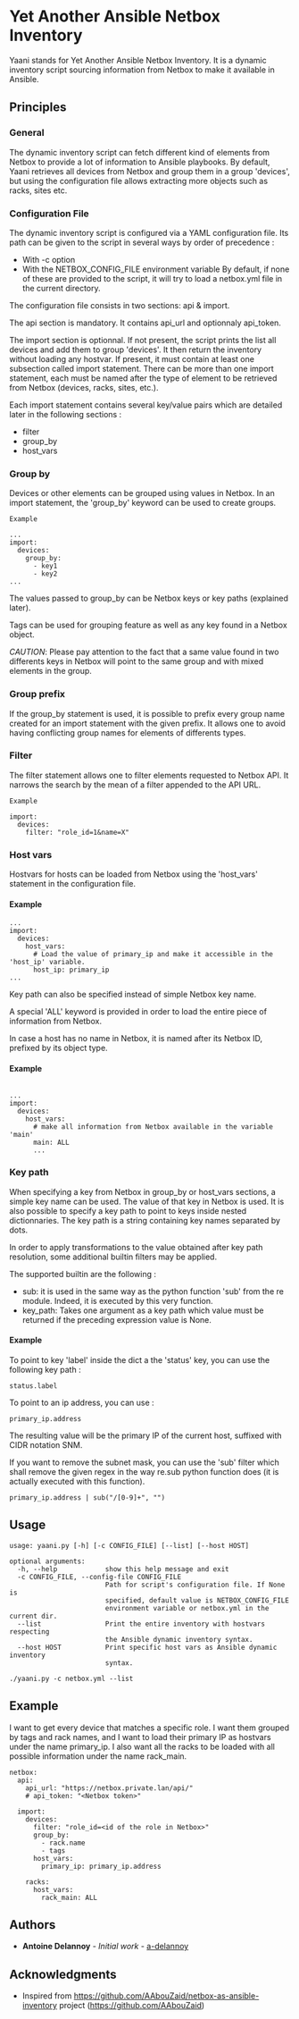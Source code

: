 # Yet Another Ansible Netbox Inventory

Yaani stands for Yet Another Ansible Netbox Inventory. It is a dynamic inventory script sourcing information from Netbox to make it available in Ansible.

## Principles

### General

The dynamic inventory script can fetch different kind of elements from Netbox to provide a lot of information to Ansible playbooks. By default, Yaani retrieves all devices from Netbox and group them in a group 'devices', but using the configuration file allows extracting more objects such as racks, sites etc.

### Configuration File

The dynamic inventory script is configured via a YAML configuration file. Its path can be given to the script in several ways by order of precedence :
- With -c option
- With the NETBOX_CONFIG_FILE environment variable
By default, if none of these are provided to the script, it will try to load a netbox.yml file in the current directory.

The configuration file consists in two sections: api & import.

The api section is mandatory. It contains api_url and optionnaly api_token.

The import section is optionnal. If not present, the script prints the list all devices and add them to group 'devices'. It then return the inventory without loading any hostvar.
If present, it must contain at least one subsection called import statement. There can be more than one import statement, each must be named after the type of element to be retrieved from Netbox (devices, racks, sites, etc.).

Each import statement contains several key/value pairs which are detailed later in the following sections :
- filter
- group_by
- host_vars

### Group by

Devices or other elements can be grouped using values in Netbox. In an import statement, the 'group_by' keyword can be used to create groups.

```
Example

...
import:
  devices:
    group_by:
      - key1
      - key2
...
```

The values passed to group_by can be Netbox keys or key paths (explained later).

Tags can be used for grouping feature as well as any key found in a Netbox object.

*CAUTION*: Please pay attention to the fact that a same value found in two differents keys in Netbox will point to the same group and with mixed elements in the group.

### Group prefix

If the group_by statement is used, it is possible to prefix every group name created for an import statement with the given prefix. It allows one to avoid
having conflicting group names for elements of differents types.

### Filter

The filter statement allows one to filter elements requested to Netbox API. It narrows the search by the mean of a filter appended to the API URL.

```
Example

import:
  devices:
	filter: "role_id=1&name=X"
```

### Host vars

Hostvars for hosts can be loaded from Netbox using the 'host_vars' statement in the configuration file.

#### Example
```
...
import:
  devices:
    host_vars:
      # Load the value of primary_ip and make it accessible in the 'host_ip' variable.
      host_ip: primary_ip
...
```

Key path can also be specified instead of simple Netbox key name.

A special 'ALL' keyword is provided in order to load the entire piece of information from Netbox.

In case a host has no name in Netbox, it is named after its Netbox ID, prefixed by its object type.

#### Example
```

...
import:
  devices:
    host_vars:
	  # make all information from Netbox available in the variable 'main'
	  main: ALL
	  ...
```

### Key path

When specifying a key from Netbox in group_by or host_vars sections, a simple key name can be used. The value of that key in Netbox is used.
It is also possible to specify a key path to point to keys inside nested dictionnaries. The key path is a string containing key names separated by dots.

In order to apply transformations to the value obtained after key path resolution, some additional builtin filters may
be applied.

The supported builtin are the following :
  - sub: it is used in the same way as the python function 'sub' from the re module. Indeed, it is executed by
    this very function.
  - key_path: Takes one argument as a key path which value must be returned if the preceding expression value is None.

#### Example
To point to key 'label' inside the dict a the 'status' key, you can use the following key path :
```
status.label
```

To point to an ip address, you can use :
```
primary_ip.address
```
The resulting value will be the primary IP of the current host, suffixed with CIDR notation SNM.

If you want to remove the subnet mask, you can use the 'sub' filter which shall remove the given regex in the way
re.sub python function does (it is actually executed with this function).
```
primary_ip.address | sub("/[0-9]+", "")
```

## Usage

```
usage: yaani.py [-h] [-c CONFIG_FILE] [--list] [--host HOST]

optional arguments:
  -h, --help            show this help message and exit
  -c CONFIG_FILE, --config-file CONFIG_FILE
                        Path for script's configuration file. If None is
                        specified, default value is NETBOX_CONFIG_FILE
                        environment variable or netbox.yml in the current dir.
  --list                Print the entire inventory with hostvars respecting
                        the Ansible dynamic inventory syntax.
  --host HOST           Print specific host vars as Ansible dynamic inventory
                        syntax.
```

```
./yaani.py -c netbox.yml --list
```

## Example

I want to get every device that matches a specific role. I want them grouped by tags and rack names, and I want to load their primary IP as hostvars under the name primary_ip.
I also want all the racks to be loaded with all possible information under the name rack_main.

```
netbox:
  api:
    api_url: "https://netbox.private.lan/api/"
    # api_token: "<Netbox token>"

  import:
    devices:
      filter: "role_id=<id of the role in Netbox>"
      group_by:
        - rack.name
        - tags
      host_vars:
        primary_ip: primary_ip.address

    racks:
      host_vars:
        rack_main: ALL
```

## Authors

* **Antoine Delannoy** - *Initial work* - [a-delannoy](https://github.com/a-delannoy)

## Acknowledgments

* Inspired from https://github.com/AAbouZaid/netbox-as-ansible-inventory project (https://github.com/AAbouZaid)
